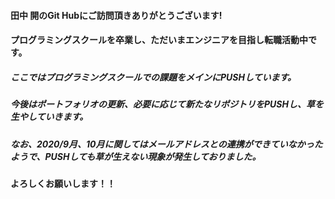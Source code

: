 #### 田中 開のGit Hubにご訪問頂きありがとうございます!
#### プログラミングスクールを卒業し、ただいまエンジニアを目指し転職活動中です。

##### ここではプログラミングスクールでの課題をメインにPUSHしています。
##### 今後はポートフォリオの更新、必要に応じて新たなリポジトリをPUSHし、草を生やしていきます。
##### なお、2020/9月、10月に関してはメールアドレスとの連携ができていなかったようで、PUSHしても草が生えない現象が発生しておりました。

#### よろしくお願いします！！


